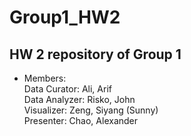 Group1_HW2
==========

HW 2 repository of Group 1  
-----  

* Members:  
Data Curator: Ali, Arif  
Data Analyzer: Risko, John  
Visualizer: Zeng, Siyang (Sunny)  
Presenter: Chao, Alexander  

